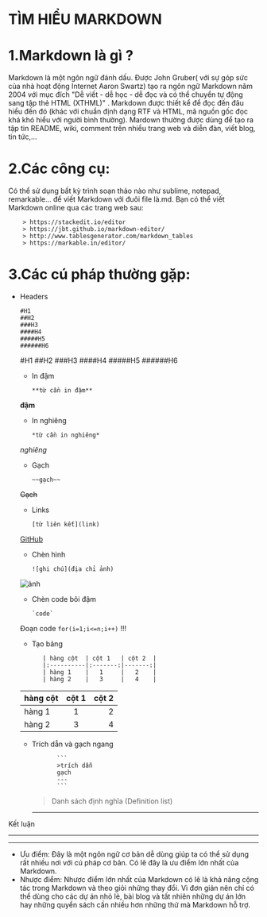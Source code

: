 # **TÌM HIỂU MARKDOWN**
# 1.Markdown là gì ?
   Markdown là một ngôn ngữ đánh dấu. Được John Gruber( với sự góp sức của nhà hoạt động Internet Aaron Swartz) tạo ra ngôn ngữ Markdown   năm 2004 với mục đích "Dễ viết - dễ học - dễ đọc và có thể chuyển tự động sang tập thẻ HTML (XTHML)" . Markdown được thiết kể để đọc đến đâu hiểu đến đó (khác với chuẩn định dạng RTF và HTML, mã nguồn gốc đọc khá khó hiểu với người bình thường).
				Mardown thường được dùng để tạo ra tập tin README, wiki, comment trên nhiều trang web và diễn đàn, viết blog, tin tức,...
				
# 2.Các công cụ:		
   Có thể sử dụng bất kỳ trình soạn thảo nào như sublime, notepad, remarkable... để viết Markdown với đuôi file là.md. Bạn có thể viết Markdown online qua các trang web sau:
		
	 
		> https://stackedit.io/editor
		> https://jbt.github.io/markdown-editor/
		> http://www.tablesgenerator.com/markdown_tables
		> https://markable.in/editor/
	 

# 3.Các cú pháp thường gặp:

 - Headers
 
   ```
   #H1
   ##H2
   ###H3
   ####H4
   #####H5
   ######H6
   ```

	#H1
	##H2
	###H3
	####H4
	#####H5
	######H6

  
   - In đậm
	 
        ```
        **từ cần in đậm**
        ```
   **đậm**
   
   - In nghiêng
	 
       ```
       *từ cần in nghiêng*
       ```
   *nghiêng*
   
   - Gạch
	 
        ```
        ~~gạch~~
        ```
   ~~Gạch~~
   
   - Links
	 
        ```
        [từ liên kết](link)
        ```
   [GitHub](https://github.com)
   
   - Chèn hình
	 
        ```
        ![ghi chú](địa chỉ ảnh)
        ```
    ![ảnh](http://file.chiase360.com/hinh/2014/4/hinh-anh-ngo-nghinh-1.jpg)
    
   - Chèn code bôi đậm
	 
        ```
        `code`
        ```
    Đoạn code  `for(i=1;i<=n;i++)`  !!!
    
   - Tạo bảng
	 
			| hàng cột  | cột 1   | cột 2  |
			|:----------|:-------:|-------:|
			| hàng 1    |   1     |   2    |
			| hàng 2    |   3     |   4    |

	 
   
	| hàng cột  | cột 1   | cột 2  |
	|:----------|:-------:|-------:|
	| hàng 1    |   1     |   2    |
	| hàng 2    |   3     |   4    |

   - Trích dẫn và gạch ngang
	      
				```
				>trích dẫn
				gạch
				---
				```
			
	 > Danh sách định nghĩa (Definition list) 
		
	 - - -
	 
Kết luận
- - -
* * *

- Ưu điểm:
Đây là một ngôn ngữ cơ bản dễ dùng giúp ta có thể sử dụng rất nhiều nơi với cú pháp cơ bản. Có lẽ đây là ưu điểm lớn nhất của Markdown.
- Nhược điểm:
Nhược điểm lớn nhất của Markdown có lẽ là khả năng cộng tác trong Markdown và theo giỏi những thay đổi. Vì đơn giản nên chỉ có thể dùng cho các dự án nhỏ lẻ, bài blog và tất nhiên những dự án lớn hay những quyển sách cần nhiều hơn những thứ mà Markdown hỗ trợ.


   
    


